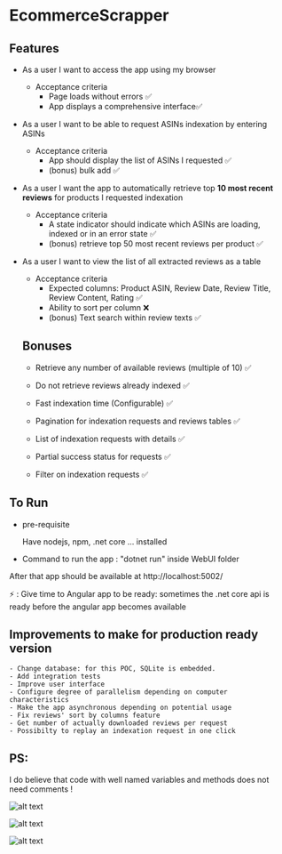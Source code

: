 # EcommerceScrapper

## Features

- As a user I want to access the app using my browser
    - Acceptance criteria
        - Page loads without errors ✅
        - App displays a comprehensive interface✅
- As a user I want to be able to request ASINs indexation by entering ASINs
    - Acceptance criteria
        - App should display the list of ASINs I requested ✅
        - (bonus) bulk add ✅
- As a user I want the app to automatically retrieve top **10 most recent reviews** for products I requested indexation
    - Acceptance criteria
        - A state indicator should indicate which ASINs are loading, indexed or in an error state ✅
        - (bonus) retrieve top 50 most recent reviews per product ✅
- As a user I want to view the list of all extracted reviews as a table
    - Acceptance criteria
        - Expected columns: Product ASIN, Review Date, Review Title, Review Content, Rating ✅
        - Ability to sort per column ❌
        - (bonus) Text search within review texts ✅
        
  ## Bonuses
   
    - Retrieve any number of available reviews (multiple of 10) ✅

    - Do not retrieve reviews already indexed ✅
    
    - Fast indexation time (Configurable) ✅
    
    - Pagination for indexation requests and reviews tables ✅
    
    - List of indexation requests with details ✅
    
    - Partial success status for requests ✅
    
    - Filter on indexation requests ✅
    
    
    
    
## To Run

  - pre-requisite
  
      Have nodejs, npm, .net core ... installed
      
      
  - Command to run the app : "dotnet run" inside WebUI folder
  
  After that app should be available at http://localhost:5002/
  
  ⚡ : Give time to Angular app to be ready: sometimes the .net core api is ready before the angular app becomes available
  
  
  
  ## Improvements to make for production ready version
  
    - Change database: for this POC, SQLite is embedded.
    - Add integration tests
    - Improve user interface
    - Configure degree of parallelism depending on computer characteristics
    - Make the app asynchronous depending on potential usage
    - Fix reviews' sort by columns feature
    - Get number of actually downloaded reviews per request
    - Possibilty to replay an indexation request in one click

## PS:

I do believe that code with well named variables and methods does not need comments !

![alt text](https://github.com/momar07005/EcommerceScrapper/blob/master/DemoPictures/RequestCreation.PNG?raw=true)

![alt text](https://github.com/momar07005/EcommerceScrapper/blob/master/DemoPictures/RequestsList.PNG?raw=true)

![alt text](https://github.com/momar07005/EcommerceScrapper/blob/master/DemoPictures/ReviewsList.PNG?raw=true)


